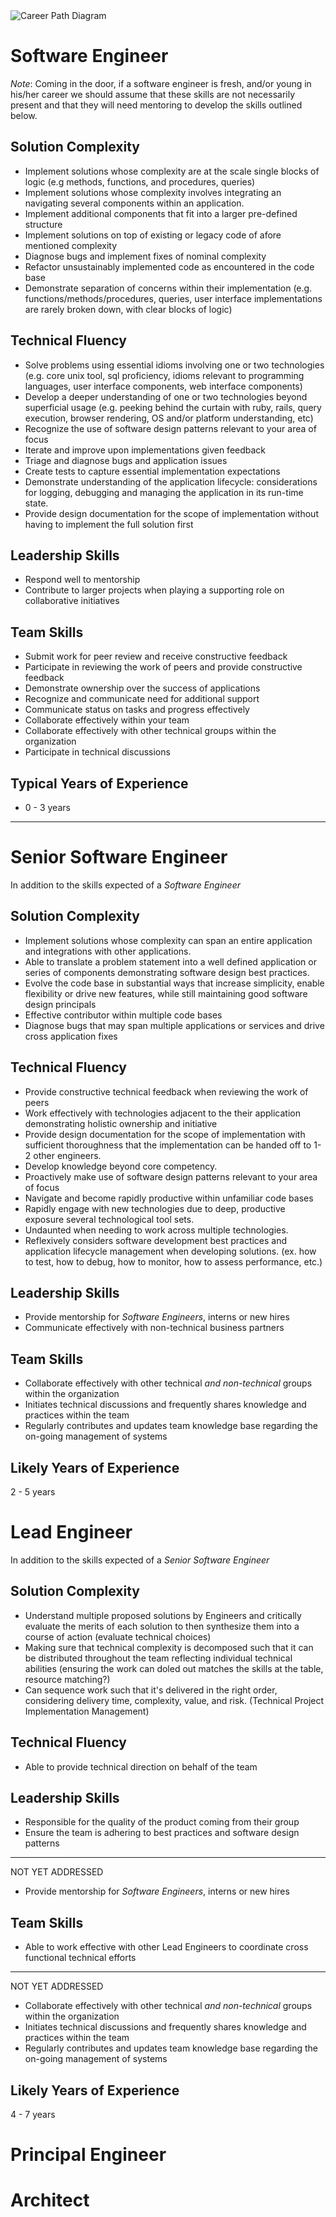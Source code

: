 <img align="center" src="resources/CareerPathDiagram.png" alt="Career Path Diagram"> 

# Software Engineer

*Note*:  Coming in the door, if a software engineer is fresh,
and/or young in his/her career we should assume that these skills are
not necessarily present and that they will need mentoring to develop
the skills outlined below.

## Solution Complexity
* Implement solutions whose complexity are at the scale single blocks of logic (e.g methods, functions, and procedures, queries)
* Implement solutions whose complexity involves integrating an navigating several components within an application.
* Implement additional components that fit into a larger pre-defined structure
* Implement solutions on top of existing or legacy code of afore mentioned complexity
*  Diagnose bugs and implement fixes of nominal complexity
*  Refactor unsustainably implemented code as encountered in the code base
* Demonstrate separation of concerns within their implementation (e.g. functions/methods/procedures, queries, user interface implementations are rarely broken down, with clear blocks of logic)

## Technical Fluency
* Solve problems using essential idioms involving one or two technologies (e.g. core unix tool, sql proficiency, idioms relevant to programming languages, user interface components, web interface components)
* Develop a deeper understanding of one or two technologies beyond superficial usage (e.g. peeking behind the curtain with ruby, rails, query execution, browser rendering, OS and/or platform understanding, etc)
* Recognize the use of software design patterns relevant to your area of focus
* Iterate and improve upon implementations given feedback
* Triage and diagnose bugs and application issues
* Create tests to capture essential implementation expectations
* Demonstrate understanding of the application lifecycle: considerations for logging, debugging and managing the application in its run-time state.
* Provide design documentation for the scope of implementation without having to implement the full solution first

## Leadership Skills
* Respond well to mentorship
* Contribute to larger projects when playing a supporting role on collaborative initiatives

## Team Skills
* Submit work for peer review and receive constructive feedback
* Participate in reviewing the work of peers and provide constructive feedback
* Demonstrate ownership over the success of applications
* Recognize and communicate need for additional support
* Communicate status on tasks and progress effectively
* Collaborate effectively within your team
* Collaborate effectively with other technical groups within the organization
* Participate in technical discussions

## Typical Years of Experience ##

* 0 - 3 years

--------
# Senior Software Engineer #
In addition to the skills expected of a _Software Engineer_

## Solution Complexity
* Implement solutions whose complexity can span an entire application and integrations with other applications.
* Able to translate a problem statement into a well defined application or series of components demonstrating software design best practices.
* Evolve the code base in substantial ways that increase simplicity, enable flexibility or drive new features, while still maintaining good software design principals
* Effective contributor within multiple code bases
* Diagnose bugs that may span multiple applications or services and drive cross application fixes

## Technical Fluency
* Provide constructive technical feedback when reviewing the work of peers
* Work effectively with technologies adjacent to the their application demonstrating holistic ownership and initiative
* Provide design documentation for the scope of implementation with sufficient thoroughness that the implementation can be handed off to 1-2 other engineers.
* Develop knowledge beyond core competency.
* Proactively make use of software design patterns relevant to your area of focus
* Navigate and become rapidly productive within unfamiliar code bases
* Rapidly engage with new technologies due to deep, productive exposure several technological tool sets.
* Undaunted when needing to work across multiple technologies.
* Reflexively considers software development best practices and application lifecycle management when developing solutions. (ex. how to test, how to debug, how to monitor, how to assess performance, etc.)

## Leadership Skills
* Provide mentorship for _Software Engineers_, interns or new hires
* Communicate effectively with non-technical business partners

## Team Skills
* Collaborate effectively with other technical _and non-technical_ groups within the organization
* Initiates technical discussions and frequently shares knowledge and practices within the team
* Regularly contributes and updates team knowledge base regarding the on-going management of systems

## Likely Years of Experience
2 - 5 years

# Lead Engineer
In addition to the skills expected of a _Senior Software Engineer_

## Solution Complexity ##
* Understand multiple proposed solutions by Engineers and critically evaluate the merits of each solution to then synthesize them into a course of action (evaluate technical choices)
* Making sure that technical complexity is decomposed such that it can be distributed throughout the team reflecting individual technical abilities (ensuring the work can doled out matches the skills at the table, resource matching?)
* Can sequence work such that it's delivered in the right order, considering delivery time, complexity, value, and risk.  (Technical Project  Implementation Management)


## Technical Fluency

* Able to provide technical direction on behalf of the team

## Leadership Skills ##

* Responsible for the quality of the product coming from their group
* Ensure the team is adhering to best practices and software design patterns


----------------------
NOT YET ADDRESSED

* Provide mentorship for _Software Engineers_, interns or new hires

## Team Skills ##
* Able to work effective with other Lead Engineers to coordinate cross functional technical efforts

----------------------
NOT YET ADDRESSED

* Collaborate effectively with other technical _and non-technical_ groups within the organization
* Initiates technical discussions and frequently shares knowledge and practices within the team
* Regularly contributes and updates team knowledge base regarding the on-going management of systems

## Likely Years of Experience
4 - 7 years

# Principal Engineer



# Architect
